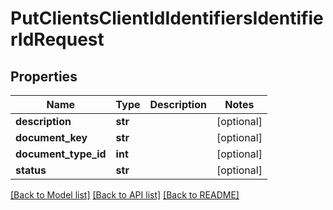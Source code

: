 # PutClientsClientIdIdentifiersIdentifierIdRequest

## Properties
Name | Type | Description | Notes
------------ | ------------- | ------------- | -------------
**description** | **str** |  | [optional] 
**document_key** | **str** |  | [optional] 
**document_type_id** | **int** |  | [optional] 
**status** | **str** |  | [optional] 

[[Back to Model list]](../README.md#documentation-for-models) [[Back to API list]](../README.md#documentation-for-api-endpoints) [[Back to README]](../README.md)

